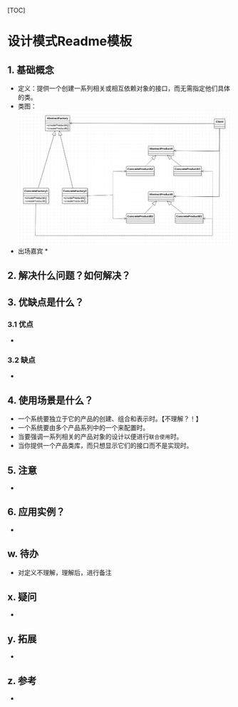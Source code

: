 [TOC]

# 设计模式Readme模板
## 1. 基础概念
* 定义：提供一个创建一系列相关或相互依赖对象的接口，而无需指定他们具体的类。
* 类图：
![类图](./classdiagram.png)
* 出场嘉宾
    * 


## 2. 解决什么问题？如何解决？


## 3. 优缺点是什么？
### 3.1 优点
* 


### 3.2 缺点
* 


## 4. 使用场景是什么？
* 一个系统要独立于它的产品的创建、组合和表示时。【不理解？！】
* 一个系统要由多个产品系列中的一个来配置时。
* 当要强调一系列相关的产品对象的设计以便进行`联合使用`时。
* 当你提供一个产品类库，而只想显示它们的接口而不是实现时。

## 5. 注意
*


## 6. 应用实例？
* 


## w. 待办
* 对定义不理解，理解后，进行备注

## x. 疑问
* 

## y. 拓展
* 

## z. 参考
* 

